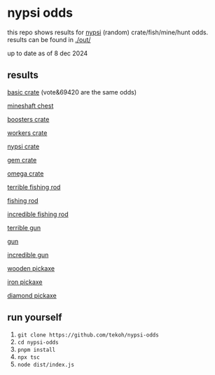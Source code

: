 # nypsi odds

this repo shows results for [nypsi](https://github.com/mxz7/nypsi) (random) crate/fish/mine/hunt odds. results can be found in [./out/](./out/)

up to date as of 8 dec 2024

## results

[basic crate](./out/basic_crate.txt) (vote&69420 are the same odds)

[mineshaft chest](./out/mineshaft_chest.txt)

[boosters crate](./out/boosters_crate.txt)

[workers crate](./out/workers_crate.txt)

[nypsi crate](./out/nypsi_crate.txt)

[gem crate](./out/gem_crate.txt)

[omega crate](./out/omega_crate.txt)

[terrible fishing rod](./out/terrible_fishing_rod.txt)

[fishing rod](./out/fishing_rod.txt)

[incredible fishing rod](./out/incredible_fishing_rod.txt)

[terrible gun](./out/terrible_gun.txt)

[gun](./out/terrible_gun.txt)

[incredible gun](./out/incredible_gun.txt)

[wooden pickaxe](./out/wooden_pickaxe.txt)

[iron pickaxe](./out/iron_pickaxe.txt)

[diamond pickaxe](./out/diamond_pickaxe.txt)

## run yourself

1. `git clone https://github.com/tekoh/nypsi-odds`
2. `cd nypsi-odds`
3. `pnpm install`
4. `npx tsc`
5. `node dist/index.js`
